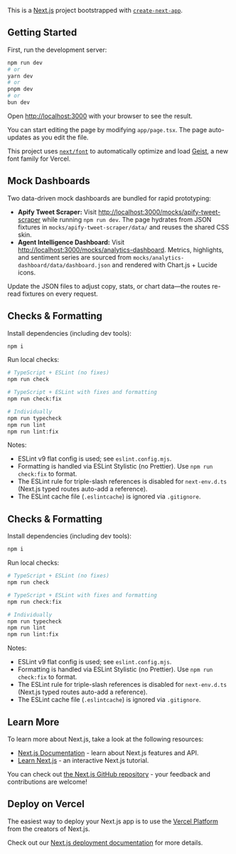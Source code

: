 This is a [Next.js](https://nextjs.org) project bootstrapped with [`create-next-app`](https://nextjs.org/docs/app/api-reference/cli/create-next-app).

## Getting Started

First, run the development server:

```bash
npm run dev
# or
yarn dev
# or
pnpm dev
# or
bun dev
```

Open [http://localhost:3000](http://localhost:3000) with your browser to see the result.

You can start editing the page by modifying `app/page.tsx`. The page auto-updates as you edit the file.

This project uses [`next/font`](https://nextjs.org/docs/app/building-your-application/optimizing/fonts) to automatically optimize and load [Geist](https://vercel.com/font), a new font family for Vercel.

## Mock Dashboards

Two data-driven mock dashboards are bundled for rapid prototyping:

- **Apify Tweet Scraper:** Visit [http://localhost:3000/mocks/apify-tweet-scraper](http://localhost:3000/mocks/apify-tweet-scraper) while running `npm run dev`. The page hydrates from JSON fixtures in `mocks/apify-tweet-scraper/data/` and reuses the shared CSS skin.
- **Agent Intelligence Dashboard:** Visit [http://localhost:3000/mocks/analytics-dashboard](http://localhost:3000/mocks/analytics-dashboard). Metrics, highlights, and sentiment series are sourced from `mocks/analytics-dashboard/data/dashboard.json` and rendered with Chart.js + Lucide icons.

Update the JSON files to adjust copy, stats, or chart data—the routes re-read fixtures on every request.

## Checks & Formatting

Install dependencies (including dev tools):

```bash
npm i
```

Run local checks:

```bash
# TypeScript + ESLint (no fixes)
npm run check

# TypeScript + ESLint with fixes and formatting
npm run check:fix

# Individually
npm run typecheck
npm run lint
npm run lint:fix
```

Notes:
- ESLint v9 flat config is used; see `eslint.config.mjs`.
- Formatting is handled via ESLint Stylistic (no Prettier). Use `npm run check:fix` to format.
- The ESLint rule for triple-slash references is disabled for `next-env.d.ts` (Next.js typed routes auto-add a reference).
- The ESLint cache file (`.eslintcache`) is ignored via `.gitignore`.

## Checks & Formatting

Install dependencies (including dev tools):

```bash
npm i
```

Run local checks:

```bash
# TypeScript + ESLint (no fixes)
npm run check

# TypeScript + ESLint with fixes and formatting
npm run check:fix

# Individually
npm run typecheck
npm run lint
npm run lint:fix
```

Notes:
- ESLint v9 flat config is used; see `eslint.config.mjs`.
- Formatting is handled via ESLint Stylistic (no Prettier). Use `npm run check:fix` to format.
- The ESLint rule for triple-slash references is disabled for `next-env.d.ts` (Next.js typed routes auto-add a reference).
- The ESLint cache file (`.eslintcache`) is ignored via `.gitignore`.

## Learn More

To learn more about Next.js, take a look at the following resources:

- [Next.js Documentation](https://nextjs.org/docs) - learn about Next.js features and API.
- [Learn Next.js](https://nextjs.org/learn) - an interactive Next.js tutorial.

You can check out [the Next.js GitHub repository](https://github.com/vercel/next.js) - your feedback and contributions are welcome!

## Deploy on Vercel

The easiest way to deploy your Next.js app is to use the [Vercel Platform](https://vercel.com/new?utm_medium=default-template&filter=next.js&utm_source=create-next-app&utm_campaign=create-next-app-readme) from the creators of Next.js.

Check out our [Next.js deployment documentation](https://nextjs.org/docs/app/building-your-application/deploying) for more details.
